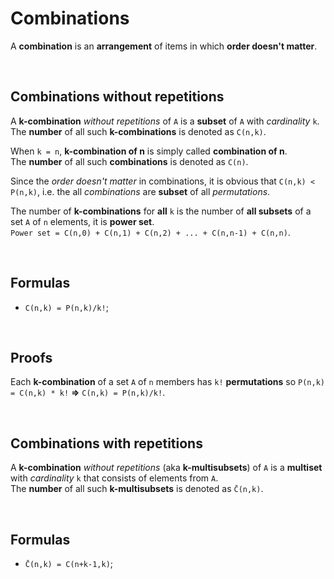 # Combinations
A **combination** is an **arrangement** of items in which **order doesn't matter**.<br>

<br>

## Combinations without repetitions
A **k-combination** *without repetitions* of `A` is a **subset** of `A` with *cardinality* `k`.<br>
The **number** of all such **k-combinations** is denoted as `C(n,k)`.<br>

When `k = n`, **k-combination of n** is simply called **combination of n**.<br>
The **number** of all such **combinations** is denoted as `C(n)`.<br>

Since the *order doesn't matter* in combinations, it is obvious that `C(n,k) < P(n,k)`, i.e. the all *combinations* are **subset** of all *permutations*.<br>

The number of **k-combinations** for **all** `k` is the number of **all subsets** of a set `A` of `n` elements, it is **power set**.<br>
`Power set = C(n,0) + C(n,1) + C(n,2) + ... + C(n,n-1) + C(n,n)`.

<br>

## Formulas
- `C(n,k) = P(n,k)/k!`;

<br>

## Proofs
Each **k-combination** of a set `A` of `n` members has `k!` **permutations** so `P(n,k) = C(n,k) * k!` **=>** `C(n,k) = P(n,k)/k!`.

<br>

## Combinations with repetitions
A **k-combination** *without repetitions* (aka **k-multisubsets**) of `A` is a **multiset** with *cardinality* `k` that consists of elements from `A`.<br>
The **number** of all such **k-multisubsets** is denoted as `C̄(n,k)`.

<br>

## Formulas
- `C̄(n,k) = C(n+k-1,k)`;
